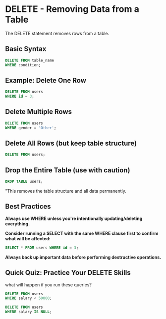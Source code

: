 # DELETE - Removing Data from a Table

The DELETE statement removes rows from a table.
## Basic Syntax

```sql
DELETE FROM table_name
WHERE condition;
```
## Example: Delete One Row

```sql
DELETE FROM users
WHERE id = 3;
```
## Delete Multiple Rows

```sql
DELETE FROM users
WHERE gender = 'Other';
```
## Delete All Rows (but keep table structure)

```sql
DELETE FROM users;
```

## Drop the Entire Table (use with caution)

```sql
DROP TABLE users;
```
"This removes the table structure and all data permanently.

## Best Practices

<strong> Always use WHERE unless you're intentionally updating/deleting everything.

Consider running a SELECT with the same WHERE clause first to confirm what will be affected: </strong>

```sql
SELECT * FROM users WHERE id = 3;
```
<strong> Always back up important data before performing destructive operations. </strong>

## Quick Quiz: Practice Your DELETE Skills

what will happen if you run these queries?

```sql
DELETE FROM users
WHERE salary < 50000;
```
```sql
DELETE FROM users
WHERE salary IS NULL;
```